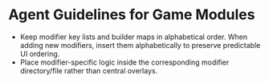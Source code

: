 ﻿# Agent Guidelines for Game Modules

- Keep modifier key lists and builder maps in alphabetical order. When adding new modifiers, insert them alphabetically to preserve predictable UI ordering.
- Place modifier-specific logic inside the corresponding modifier directory/file rather than central overlays.
